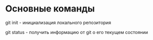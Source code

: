 # Основные команды

git init - инициализация локального репозитория

git status - получить информацию от git о его текущем состоянии